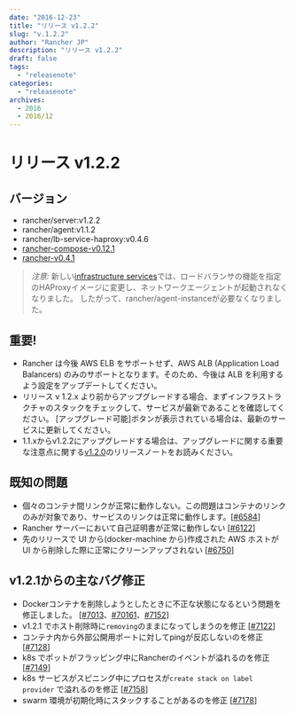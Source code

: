 ```yaml
---
date: "2016-12-23"
title: "リリース v1.2.2"
slug: "v.1.2.2" 
author: "Rancher JP"
description: "リリース v1.2.2"
draft: false
tags:
  - "releasenote"
categories:
  - "releasenote"
archives:
  - 2016
  - 2016/12
---
```

# リリース v1.2.2

## バージョン
* rancher/server:v1.2.2
* rancher/agent:v1.1.2
* rancher/lb-service-haproxy:v0.4.6
* [rancher-compose-v0.12.1](https://github.com/rancher/rancher-compose/releases/tag/v0.12.1)
* [rancher-v0.4.1](https://github.com/rancher/cli/releases/tag/v0.4.1)

> *注意:* 新しい[infrastructure services](http://docs.rancher.com/rancher/v1.2/en/rancher-services/)では、ロードバランサの機能を指定のHAProxyイメージに変更し、ネットワークエージェントが起動されなくなりました。 したがって、rancher/agent-instanceが必要なくなりました。

## 重要!
* Rancher は今後 AWS ELB をサポートせず、AWS ALB (Application Load Balancers) のみのサポートとなります。そのため、今後は ALB を利用するよう設定をアップデートしてください。
* リリース v 1.2.x より前からアップグレードする場合、まずインフラストラクチャのスタックをチェックして、サービスが最新であることを確認してください。 [アップグレード可能]ボタンが表示されている場合は、最新のサービスに更新してください。
* 1.1.xからv1.2.2にアップグレードする場合は、アップグレードに関する重要な注意点に関する[v1.2.0](https://github.com/rancher/rancher/releases/tag/v1.2.0)のリリースノートをお読みください。

## 既知の問題
* 個々のコンテナ間リンクが正常に動作しない。この問題はコンテナのリンクのみが対象であり、サービスのリンクは正常に動作します。[[#6584](https://github.com/rancher/rancher/issues/6584)]
* Rancher サーバーにおいて自己証明書が正常に動作しない [[#6122](https://github.com/rancher/rancher/issues/6122)]
* 先のリリースで UI から(docker-machine から)作成された AWS ホストが UI から削除した際に正常にクリーンアップされない [[#6750](https://github.com/rancher/rancher/issues/6750)]

## v1.2.1からの主なバグ修正
* Dockerコンテナを削除しようとしたときに不正な状態になるという問題を修正しました。 [[#7013](https://github.com/rancher/rancher/issues/7013)、[#70161](https://github.com/rancher/rancher/issues/7016)、[#7152](https://github.com/rancher/rancher/issues/7152)]
* v1.2.1 でホスト削除時に`removing`のままになってしまうのを修正 [[#7122](https://github.com/rancher/rancher/issues/7122)]
* コンテナ内から外部公開用ポートに対してpingが反応しないのを修正 [[#7128](https://github.com/rancher/rancher/issues/7128)]
* k8s でポットがフラッピング中にRancherのイベントが溢れるのを修正 [[#7149](https://github.com/rancher/rancher/issues/7149)]
* k8s サービスがスピニング中にプロセスが`create stack on label provider` で溢れるのを修正 [[#7158](https://github.com/rancher/rancher/issues/7158)]
* swarm 環境が初期化時にスタックすることがあるのを修正 [[#7178](https://github.com/rancher/rancher/issues/7178)]